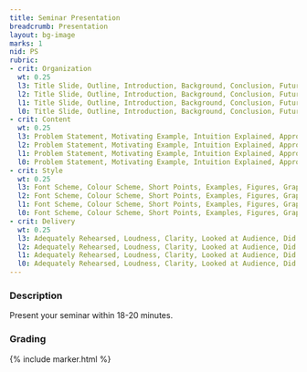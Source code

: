 ```yaml
---
title: Seminar Presentation
breadcrumb: Presentation
layout: bg-image
marks: 1
nid: PS
rubric:
- crit: Organization
  wt: 0.25
  l3: Title Slide, Outline, Introduction, Background, Conclusion, Future Research, Slides Numbered
  l2: Title Slide, Outline, Introduction, Background, Conclusion, Future Research, Slides Numbered
  l1: Title Slide, Outline, Introduction, Background, Conclusion, Future Research, Slides Numbered
  l0: Title Slide, Outline, Introduction, Background, Conclusion, Future Research, Slides Numbered
- crit: Content
  wt: 0.25
  l3: Problem Statement, Motivating Example, Intuition Explained, Approach/Method, Results, Analysis, Novelty
  l2: Problem Statement, Motivating Example, Intuition Explained, Approach/Method, Results, Analysis, Novelty
  l1: Problem Statement, Motivating Example, Intuition Explained, Approach/Method, Results, Analysis, Novelty
  l0: Problem Statement, Motivating Example, Intuition Explained, Approach/Method, Results, Analysis, Novelty
- crit: Style
  wt: 0.25
  l3: Font Scheme, Colour Scheme, Short Points, Examples, Figures, Graphs, Spelling/Grammar
  l2: Font Scheme, Colour Scheme, Short Points, Examples, Figures, Graphs, Spelling/Grammar
  l1: Font Scheme, Colour Scheme, Short Points, Examples, Figures, Graphs, Spelling/Grammar
  l0: Font Scheme, Colour Scheme, Short Points, Examples, Figures, Graphs, Spelling/Grammar
- crit: Delivery
  wt: 0.25
  l3: Adequately Rehearsed, Loudness, Clarity, Looked at Audience, Did Not Read, Appropriate Speed
  l2: Adequately Rehearsed, Loudness, Clarity, Looked at Audience, Did Not Read, Appropriate Speed
  l1: Adequately Rehearsed, Loudness, Clarity, Looked at Audience, Did Not Read, Appropriate Speed
  l0: Adequately Rehearsed, Loudness, Clarity, Looked at Audience, Did Not Read, Appropriate Speed
---
```

### Description

Present your seminar within 18-20 minutes.

### Grading

{% include marker.html %}
